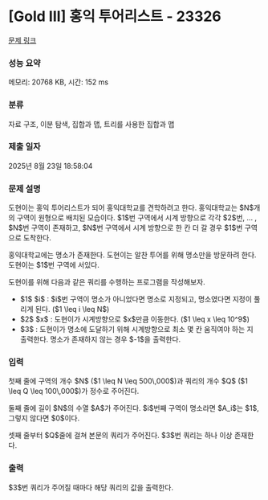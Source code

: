# [Gold III] 홍익 투어리스트 - 23326 

[문제 링크](https://www.acmicpc.net/problem/23326) 

### 성능 요약

메모리: 20768 KB, 시간: 152 ms

### 분류

자료 구조, 이분 탐색, 집합과 맵, 트리를 사용한 집합과 맵

### 제출 일자

2025년 8월 23일 18:58:04

### 문제 설명

<p>도현이는 홍익 투어리스트가 되어 홍익대학교를 견학하려고 한다. 홍익대학교는 $N$개의 구역이 원형으로 배치된 모습이다. $1$번 구역에서 시계 방향으로 각각 $2$번, ... , $N$번 구역이 존재하고, $N$번 구역에서 시계 방향으로 한 칸 더 갈 경우 $1$번 구역으로 도착한다. </p>

<p>홍익대학교에는 명소가 존재한다. 도현이는 알찬 투어를 위해 명소만을 방문하려 한다. 도현이는 $1$번 구역에 서있다.</p>

<p>도현이를 위해 다음과 같은 쿼리를 수행하는 프로그램을 작성해보자.</p>

<ul>
	<li>$1$ $i$ : $i$번 구역이 명소가 아니었다면 명소로 지정되고, 명소였다면 지정이 풀리게 된다. ($1 \leq i \leq N$)</li>
	<li>$2$ $x$ : 도현이가 시계방향으로 $x$만큼 이동한다. ($1 \leq x \leq 10^9$)</li>
	<li>$3$ : 도현이가 명소에 도달하기 위해 시계방향으로 최소 몇 칸 움직여야 하는 지 출력한다. 명소가 존재하지 않는 경우 $-1$을 출력한다.</li>
</ul>

### 입력 

 <p>첫째 줄에 구역의 개수 $N$ ($1 \leq N \leq 500\,000$)과 쿼리의 개수 $Q$ ($1 \leq Q \leq 100\,000$)가 정수로 주어진다.</p>

<p>둘째 줄에 길이 $N$의 수열 $A$가 주어진다. $i$번째 구역이 명소라면 $A_i$는 $1$, 그렇지 않다면 $0$이다.</p>

<p>셋째 줄부터 $Q$줄에 걸쳐 본문의 쿼리가 주어진다. $3$번 쿼리는 하나 이상 존재한다.</p>

### 출력 

 <p>$3$번 쿼리가 주어질 때마다 해당 쿼리의 값을 출력한다.</p>


